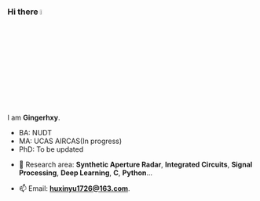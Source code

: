 ### Hi there <a href="https://www.gautamkrishnar.com/"><img src="https://media.giphy.com/media/hvRJCLFzcasrR4ia7z/giphy.gif" width="5%"></a>

I am **Gingerhxy**. 

* BA: NUDT  
* MA: UCAS AIRCAS(In progress)  
* PhD: To be updated

+ :microscope: Research area: **Synthetic Aperture Radar**, **Integrated Circuits**, **Signal Processing**, **Deep Learning**, **C**, **Python**...

+ :mailbox: Email: [**huxinyu1726@163.com**](mailto:1820988819@qq.com).


<!---
Gingerhxy/Gingerhxy is a ✨ special ✨ repository because its `README.md` (this file) appears on your GitHub profile.
You can click the Preview link to take a look at your changes.
--->
